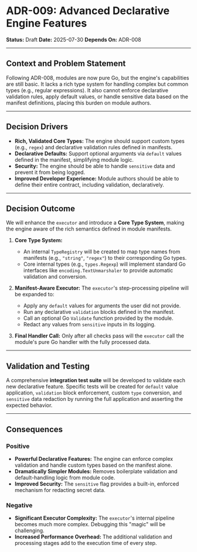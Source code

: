 # ADR-009: Advanced Declarative Engine Features

**Status:** Draft
**Date:** 2025-07-30
**Depends On:** ADR-008

---

## Context and Problem Statement

Following ADR-008, modules are now pure Go, but the engine's capabilities are still basic. It lacks a rich type system for handling complex but common types (e.g., regular expressions). It also cannot enforce declarative validation rules, apply default values, or handle sensitive data based on the manifest definitions, placing this burden on module authors.

---

## Decision Drivers

* **Rich, Validated Core Types:** The engine should support custom types (e.g., `regex`) and declarative validation rules defined in manifests.
* **Declarative Defaults:** Support optional arguments via `default` values defined in the manifest, simplifying module logic.
* **Security:** The engine should be able to handle `sensitive` data and prevent it from being logged.
* **Improved Developer Experience:** Module authors should be able to define their entire contract, including validation, declaratively.

---

## Decision Outcome

We will enhance the `executor` and introduce a **Core Type System**, making the engine aware of the rich semantics defined in module manifests.

1.  **Core Type System:**
    * An internal `TypeRegistry` will be created to map type names from manifests (e.g., `"string"`, `"regex"`) to their corresponding Go types.
    * Core internal types (e.g., `types.Regexp`) will implement standard Go interfaces like `encoding.TextUnmarshaler` to provide automatic validation and conversion.

2.  **Manifest-Aware Executor:** The `executor`'s step-processing pipeline will be expanded to:
    * Apply any `default` values for arguments the user did not provide.
    * Run any declarative `validation` blocks defined in the manifest.
    * Call an optional Go `Validate` function provided by the module.
    * Redact any values from `sensitive` inputs in its logging.

3.  **Final Handler Call:** Only after all checks pass will the `executor` call the module's pure Go handler with the fully processed data.

---

## Validation and Testing

A comprehensive **integration test suite** will be developed to validate each new declarative feature. Specific tests will be created for `default` value application, `validation` block enforcement, custom `type` conversion, and `sensitive` data redaction by running the full application and asserting the expected behavior.

---

## Consequences

### Positive

* **Powerful Declarative Features:** The engine can enforce complex validation and handle custom types based on the manifest alone.
* **Dramatically Simpler Modules:** Removes boilerplate validation and default-handling logic from module code.
* **Improved Security:** The `sensitive` flag provides a built-in, enforced mechanism for redacting secret data.

### Negative

* **Significant Executor Complexity:** The `executor`'s internal pipeline becomes much more complex. Debugging this "magic" will be challenging.
* **Increased Performance Overhead:** The additional validation and processing stages add to the execution time of every step.